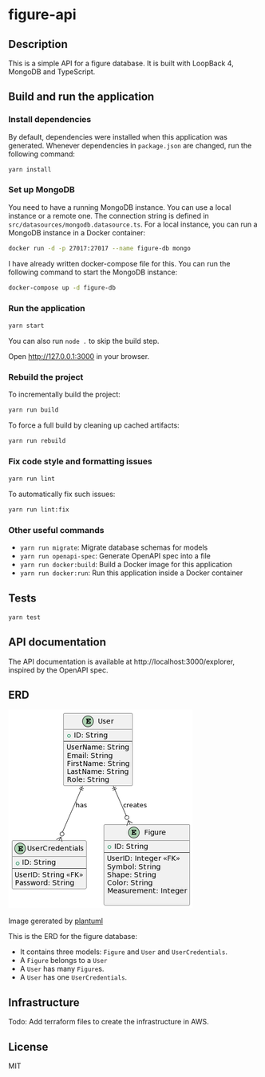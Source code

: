 # figure-api

## Description

This is a simple API for a figure database. It is built with LoopBack 4, MongoDB and TypeScript.

## Build and run the application

### Install dependencies

By default, dependencies were installed when this application was generated.
Whenever dependencies in `package.json` are changed, run the following command:

```sh
yarn install
```

### Set up MongoDB

You need to have a running MongoDB instance. You can use a local instance or a remote one. The connection string is defined in `src/datasources/mongodb.datasource.ts`.
For a local instance, you can run a MongoDB instance in a Docker container:

```sh
docker run -d -p 27017:27017 --name figure-db mongo
```

I have already written docker-compose file for this. You can run the following command to start the MongoDB instance:

```sh
docker-compose up -d figure-db
```

### Run the application

```sh
yarn start
```

You can also run `node .` to skip the build step.

Open http://127.0.0.1:3000 in your browser.

### Rebuild the project

To incrementally build the project:

```sh
yarn run build
```

To force a full build by cleaning up cached artifacts:

```sh
yarn run rebuild
```

### Fix code style and formatting issues

```sh
yarn run lint
```

To automatically fix such issues:

```sh
yarn run lint:fix
```

### Other useful commands

- `yarn run migrate`: Migrate database schemas for models
- `yarn run openapi-spec`: Generate OpenAPI spec into a file
- `yarn run docker:build`: Build a Docker image for this application
- `yarn run docker:run`: Run this application inside a Docker container

## Tests

```sh
yarn test
```

## API documentation

The API documentation is available at http://localhost:3000/explorer, inspired by the OpenAPI spec.

## ERD

![ERD](./docs/erd.png)

Image gererated by [plantuml](https://plantuml.com/)


This is the ERD for the figure database:
- It contains three models: `Figure` and `User` and `UserCredentials`.
- A `Figure` belongs to a `User`
- A `User` has many `Figure`s.
- A `User` has one `UserCredentials`.

## Infrastructure

Todo: Add terraform files to create the infrastructure in AWS.

## License

MIT